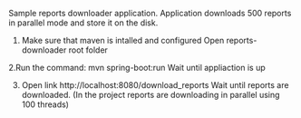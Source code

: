 Sample reports downloader application.
Application downloads 500 reports in parallel mode and store it on the disk.

1. Make sure that maven is intalled and configured
Open reports-downloader root folder

2.Run the command: mvn spring-boot:run
Wait until appliaction is up

3. Open link http://localhost:8080/download_reports
Wait until reports are downloaded. 
(In the project reports are downloading in parallel using 100 threads)

